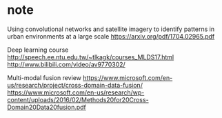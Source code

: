 # note
Using convolutional networks and satellite imagery to identify patterns in urban environments at a large scale  https://arxiv.org/pdf/1704.02965.pdf

Deep learning course
http://speech.ee.ntu.edu.tw/~tlkagk/courses_MLDS17.html
http://www.bilibili.com/video/av9770302/

Multi-modal fusion review
https://www.microsoft.com/en-us/research/project/cross-domain-data-fusion/
https://www.microsoft.com/en-us/research/wp-content/uploads/2016/02/Methods20for20Cross-Domain20Data20fusion.pdf

